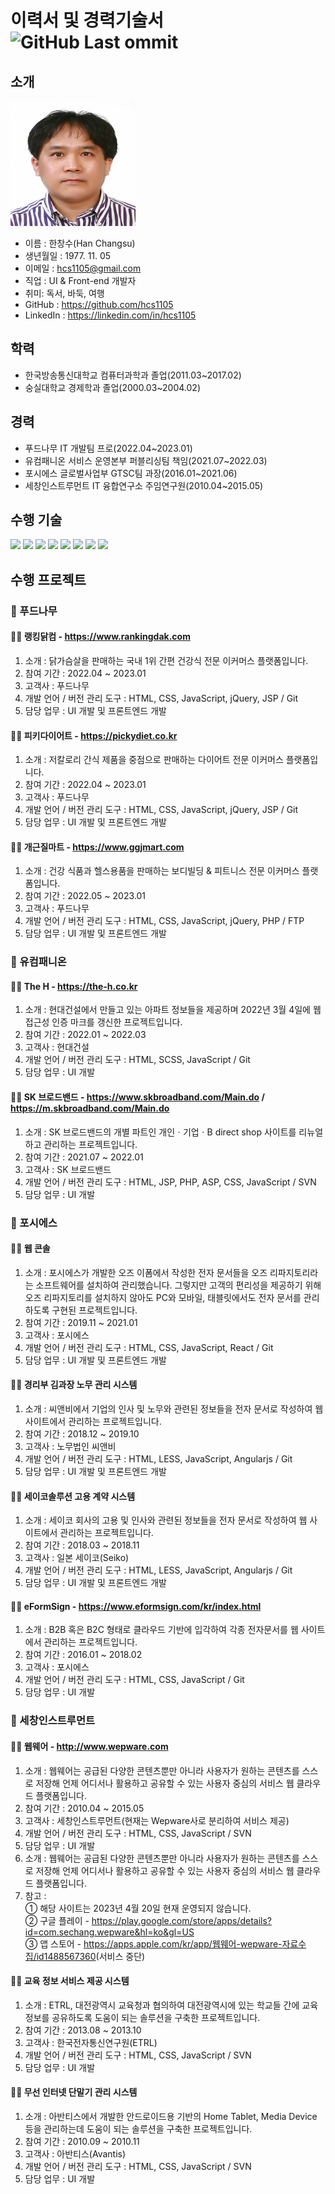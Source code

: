 # 이력서 및 경력기술서 ![GitHub Last ommit](https://img.shields.io/github/last-commit/hcs1105/RESUME.svg)

## 소개
<img src="https://github.com/hcs1105/resume/blob/main/images/hcs1105.jpg" width="200" height="200" alt="한창수 프로필 사진">

- 이름 : 한창수(Han Changsu)<br>
- 생년월일 : 1977. 11. 05<br>
- 이메일 : hcs1105@gmail.com<br>
- 직업 : UI & Front-end 개발자<br>
- 취미: 독서, 바둑, 여행<br>
- GitHub : https://github.com/hcs1105<br>
- LinkedIn : https://linkedin.com/in/hcs1105<br>

## 학력
- 한국방송통신대학교 컴퓨터과학과 졸업(2011.03~2017.02)
- 숭실대학교 경제학과 졸업(2000.03~2004.02)

## 경력
- 푸드나무 IT 개발팀 프로(2022.04~2023.01)
- 유컴패니온 서비스 운영본부 퍼블리싱팀 책임(2021.07~2022.03)
- 포시에스 글로벌사업부 GTSC팀 과장(2016.01~2021.06)
- 세창인스트루먼트 IT 융합연구소 주임연구원(2010.04~2015.05)

## 수행 기술
<p>
  <img src="https://img.shields.io/badge/HTML5-3ddc84?style=flat-round&logo=html5&logoColor=fff">
  <img src="https://img.shields.io/badge/CSS3-000?style=flat-round&logo=css3&logoColor=fff">
  <img src="https://img.shields.io/badge/SASS(SCSS)-ff69b4?style=flat-round&logo=sass&logoColor=fff">
  <img src="https://img.shields.io/badge/Less-2b4c80?style=flat-round&logo=less&logoColor=fff">
  <img src="https://img.shields.io/badge/ECMAScript-ea4335?style=flat-round&logo=javascript&logoColor=fff">
  <img src="https://img.shields.io/badge/jQuery-000?style=flat-round&logo=jQuery&logoColor=fff">
  <img src="https://img.shields.io/badge/React-02569B?style=flat-round&logo=React&logoColor=fff">
  <!-- 
  <img src="https://img.shields.io/badge/Node.js-393?style=flat-round&logo=Node.js&logoColor=fff">
  <img src="https://img.shields.io/badge/TypeScript-3178C6?style=flat-round&logo=TypeScript&logoColor=fff"> -->
  <img src="https://img.shields.io/badge/PHP-393?style=flat-round&logo=php&logoColor=fff">
</p>

## 수행 프로젝트

### 🏢 푸드나무

#### :technologist: 랭킹닭컴 - https://www.rankingdak.com
1. 소개 : 닭가슴살을 판매하는 국내 1위 간편 건강식 전문 이커머스 플랫폼입니다.
2. 참여 기간 : 2022.04 ~ 2023.01
3. 고객사 : 푸드나무
4. 개발 언어 / 버전 관리 도구 : HTML, CSS, JavaScript, jQuery, JSP / Git
5. 담당 업무 : UI 개발 및 프론트엔드 개발

#### :technologist: 피키다이어트 - https://pickydiet.co.kr
1. 소개 : 저칼로리 간식 제품을 중점으로 판매하는 다이어트 전문 이커머스 플랫폼입니다.
2. 참여 기간 : 2022.04 ~ 2023.01
3. 고객사 : 푸드나무
4. 개발 언어 / 버전 관리 도구 : HTML, CSS, JavaScript, jQuery, JSP / Git
5. 담당 업무 : UI 개발 및 프론트엔드 개발

#### :technologist: 개근질마트 - https://www.ggjmart.com
1. 소개 : 건강 식품과 헬스용품을 판매하는 보디빌딩 & 피트니스 전문 이커머스 플랫폼입니다.
2. 참여 기간 : 2022.05 ~ 2023.01
3. 고객사 : 푸드나무
4. 개발 언어 / 버전 관리 도구 : HTML, CSS, JavaScript, jQuery, PHP / FTP
5. 담당 업무 : UI 개발 및 프론트엔드 개발

### 🏢 유컴패니온

#### :technologist: The H - https://the-h.co.kr
1. 소개 : 현대건설에서 만들고 있는 아파트 정보들을 제공하며 2022년 3월 4일에 웹접근성 인증 마크를 갱신한 프로젝트입니다.
2. 참여 기간 : 2022.01 ~ 2022.03
3. 고객사 : 현대건설
4. 개발 언어 / 버전 관리 도구 : HTML, SCSS, JavaScript / Git
5. 담당 업무 : UI 개발

#### :technologist: SK 브로드밴드 - https://www.skbroadband.com/Main.do / https://m.skbroadband.com/Main.do
1. 소개 : SK 브로드밴드의 개별 파트인 개인ㆍ기업ㆍB direct shop 사이트를 리뉴얼하고 관리하는 프로젝트입니다.
2. 참여 기간 : 2021.07 ~ 2022.01
3. 고객사 : SK 브로드밴드
4. 개발 언어 / 버전 관리 도구 : HTML, JSP, PHP, ASP, CSS, JavaScript / SVN
5. 담당 업무 : UI 개발

### 🏢 포시에스

#### :technologist: 웹 콘솔
1. 소개 : 포시에스가 개발한 오즈 이폼에서 작성한 전자 문서들을 오즈 리파지토리라는 소프트웨어를 설치하여 관리했습니다. 그렇지만 고객의 편리성을 제공하기 위해 오즈 리파지토리를 설치하지 않아도 PC와 모바일, 태블릿에서도 전자 문서를 관리하도록 구현된 프로젝트입니다.
2. 참여 기간 : 2019.11 ~ 2021.01
3. 고객사 : 포시에스
4. 개발 언어 / 버전 관리 도구 : HTML, CSS, JavaScript, React / Git
5. 담당 업무 : UI 개발 및 프론트엔드 개발

#### :technologist: 경리부 김과장 노무 관리 시스템
1. 소개 : 씨앤비에서 기업의 인사 및 노무와 관련된 정보들을 전자 문서로 작성하여 웹 사이트에서 관리하는 프로젝트입니다.
2. 참여 기간 : 2018.12 ~ 2019.10
3. 고객사 : 노무법인 씨앤비
4. 개발 언어 / 버전 관리 도구 : HTML, LESS, JavaScript, Angularjs / Git
5. 담당 업무 : UI 개발 및 프론트엔드 개발

#### :technologist: 세이코솔루션 고용 계약 시스템
1. 소개 : 세이코 회사의 고용 및 인사와 관련된 정보들을 전자 문서로 작성하여 웹 사이트에서 관리하는 프로젝트입니다.
2. 참여 기간 : 2018.03 ~ 2018.11
3. 고객사 : 일본 세이코(Seiko)
4. 개발 언어 / 버전 관리 도구 : HTML, LESS, JavaScript, Angularjs / Git
5. 담당 업무 : UI 개발 및 프론트엔드 개발

#### :technologist: eFormSign - https://www.eformsign.com/kr/index.html
1. 소개 : B2B 혹은 B2C 형태로 클라우드 기반에 입각하여 각종 전자문서를 웹 사이트에서 관리하는 프로젝트입니다.
2. 참여 기간 : 2016.01 ~ 2018.02
3. 고객사 : 포시에스
4. 개발 언어 / 버전 관리 도구 : HTML, CSS, JavaScript / Git
5. 담당 업무 : UI 개발

### 🏢 세창인스트루먼트

#### :technologist: 웹웨어 - http://www.wepware.com
1. 소개 : 웹웨어는 공급된 다양한 콘텐츠뿐만 아니라 사용자가 원하는 콘텐츠를 스스로 저장해 언제 어디서나 활용하고 공유할 수 있는 사용자 중심의 서비스 웹 클라우드 플랫폼입니다.
2. 참여 기간 : 2010.04 ~ 2015.05
3. 고객사 : 세창인스트루먼트(현재는 Wepware사로 분리하여 서비스 제공)
4. 개발 언어 / 버전 관리 도구 : HTML, CSS, JavaScript / SVN
5. 담당 업무 : UI 개발
5. 소개 : 웹웨어는 공급된 다양한 콘텐츠뿐만 아니라 사용자가 원하는 콘텐츠를 스스로 저장해 언제 어디서나 활용하고 공유할 수 있는 사용자 중심의 서비스 웹 클라우드 플랫폼입니다.
6. 참고 :  
① 해당 사이트는 2023년 4월 20일 현재 운영되지 않습니다.  
② 구글 플레이 - https://play.google.com/store/apps/details?id=com.sechang.wepware&hl=ko&gl=US  
③ 앱 스토어 - <https://apps.apple.com/kr/app/웹웨어-wepware-자료수집/id1488567360>(서비스 중단)

#### :technologist: 교육 정보 서비스 제공 시스템
1. 소개 : ETRL, 대전광역시 교육청과 협의하여 대전광역시에 있는 학교들 간에 교육 정보를 공유하도록 도움이 되는 솔루션을 구축한 프로젝트입니다.
2. 참여 기간 : 2013.08 ~ 2013.10
3. 고객사 : 한국전자통신연구원(ETRL)
4. 개발 언어 / 버전 관리 도구 : HTML, CSS, JavaScript / SVN
5. 담당 업무 : UI 개발

#### :technologist: 무선 인터넷 단말기 관리 시스템
1. 소개 : 아반티스에서 개발한 안드로이드용 기반의 Home Tablet, Media Device 등을 관리하는데 도움이 되는 솔루션을 구축한 프로젝트입니다.
2. 참여 기간 : 2010.09 ~ 2010.11
3. 고객사 : 아반티스(Avantis)
4. 개발 언어 / 버전 관리 도구 : HTML, CSS, JavaScript / SVN
5. 담당 업무 : UI 개발